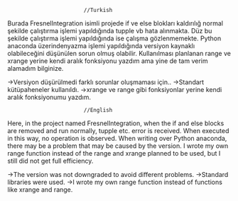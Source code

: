                             //Turkish
Burada FresnelIntegration isimli projede if ve else blokları kaldırılığ normal şekilde çalıştırma işlemi yapıldığında tupple vb hata alınmakta.
Düz bu şekilde çalıştırma işlemi yapıldığında ise çalışma gözlenmemekte.
Python anaconda üzerindenyazma işlemi yapıldığında versiyon kaynaklı olabileceğini düşünülen sorun olmuş olabilir.
Kullanılması planlanan range ve xrange yerine kendi aralık fonksiyonu yazdım ama yine de tam verim alamadım bilginize.

->Versiyon düşürülmedi farklı sorunlar oluşmaması için..
->Standart kütüpaheneler kullanıldı.
->xrange ve range gibi fonksiyonlar yerine kendi aralık fonksiyonumu yazdım.

                            //English
Here, in the project named FresnelIntegration, when the if and else blocks are removed and run normally, tupple etc. error is received.
When executed in this way, no operation is observed.
When writing over Python anaconda, there may be a problem that may be caused by the version.
I wrote my own range function instead of the range and xrange planned to be used, but I still did not get full efficiency.

->The version was not downgraded to avoid different problems.
->Standard libraries were used.
->I wrote my own range function instead of functions like xrange and range.
